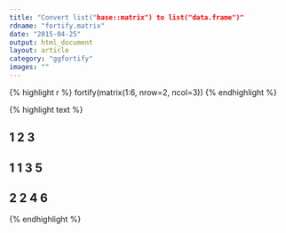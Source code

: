 ```yaml
---
title: "Convert list("base::matrix") to list("data.frame")"
rdname: "fortify.matrix"
date: "2015-04-25"
output: html_document
layout: article
category: "ggfortify"
images: ""
---
```





{% highlight r %}
fortify(matrix(1:6, nrow=2, ncol=3))
{% endhighlight %}



{% highlight text %}
##   1 2 3
## 1 1 3 5
## 2 2 4 6
{% endhighlight %}